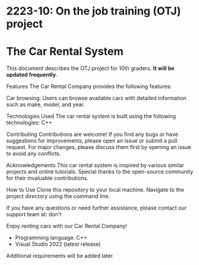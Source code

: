 # 2223-10: On the job training (OTJ) project

# The Car Rental System
This document describes the OTJ project for 10th graders. **It will be updated frequently**.

Features
The Car Rental Company provides the following features:

Car browsing: Users can browse available cars with detailed information such as make, model, and year.



Technologies Used
The car rental system is built using the following technologies:
C++


Contributing
Contributions are welcome! If you find any bugs or have suggestions for improvements, please open an issue or submit a pull request. For major changes, please discuss them first by opening an issue to avoid any conflicts.


Acknowledgements
This car rental system is inspired by various similar projects and online tutorials. Special thanks to the open-source community for their invaluable contributions.



How to Use
Clone this repository to your local machine.
Navigate to the project directory using the command line.



If you have any questions or need further assistance, please contact our support team at: don't

Enjoy renting cars with our Car Rental Company!


* Programming language: C++
* Visual Studio 2022 (latest release)


Additional requirements will be added later.
